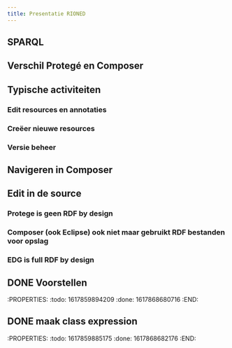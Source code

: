 ```yaml
---
title: Presentatie RIONED
---
```


## SPARQL
## Verschil Protegé  en Composer
## Typische activiteiten
### Edit resources en annotaties
### Creëer nieuwe resources
### Versie beheer
## Navigeren in Composer
## Edit in de source
### Protege is geen RDF by design
### Composer (ook Eclipse) ook niet maar gebruikt RDF bestanden voor opslag
### EDG is full RDF by design
## DONE Voorstellen
:PROPERTIES:
:todo: 1617859894209
:done: 1617868680716
:END:
## DONE maak class expression
:PROPERTIES:
:todo: 1617859885175
:done: 1617868682176
:END:
